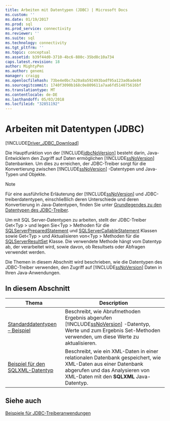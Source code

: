 ```yaml
---
title: Arbeiten mit Datentypen (JDBC) | Microsoft Docs
ms.custom: ''
ms.date: 01/19/2017
ms.prod: sql
ms.prod_service: connectivity
ms.reviewer: ''
ms.suite: sql
ms.technology: connectivity
ms.tgt_pltfrm: ''
ms.topic: conceptual
ms.assetid: b39f44d0-3710-4bc6-880c-35bd8c10a734
caps.latest.revision: 18
author: MightyPen
ms.author: genemi
manager: craigg
ms.openlocfilehash: 73be4e0bc7a20a8a592493badf95a123ad6ade84
ms.sourcegitcommit: 1740f3090b168c0e809611a7aa6fd514075616bf
ms.translationtype: MT
ms.contentlocale: de-DE
ms.lasthandoff: 05/03/2018
ms.locfileid: "32851192"
---
```

# <a name="working-with-data-types-jdbc"></a>Arbeiten mit Datentypen (JDBC)
[!INCLUDE[Driver_JDBC_Download](../../includes/driver_jdbc_download.md)]

  Die Hauptfunktion von der [!INCLUDE[jdbcNoVersion](../../includes/jdbcnoversion_md.md)] besteht darin, Java-Entwicklern den Zugriff auf Daten ermöglichen [!INCLUDE[ssNoVersion](../../includes/ssnoversion_md.md)] Datenbanken. Um dies zu erreichen, der JDBC-Treiber sorgt für die Konvertierung zwischen [!INCLUDE[ssNoVersion](../../includes/ssnoversion_md.md)] -Datentypen und Java-Typen und Objekte.  
  
> [!NOTE]  
>  Für eine ausführliche Erläuterung der [!INCLUDE[ssNoVersion](../../includes/ssnoversion_md.md)] und JDBC-treiberdatentypen, einschließlich deren Unterschiede und deren Konvertierung in Java-Datentypen, finden Sie unter [Grundlegendes zu den Datentypen des JDBC-Treiber](../../connect/jdbc/understanding-the-jdbc-driver-data-types.md).  
  
 Um mit SQL Server-Datentypen zu arbeiten, stellt der JDBC-Treiber Get\<Typ > und legen Sie\<Typ > Methoden für die [SQLServerPreparedStatement](../../connect/jdbc/reference/sqlserverpreparedstatement-class.md) und [SQLServerCallableStatement](../../connect/jdbc/reference/sqlservercallablestatement-class.md) Klassen sowie Get\<Typ > und Aktualisieren von\<Typ > Methoden für die [SQLServerResultSet](../../connect/jdbc/reference/sqlserverresultset-class.md) Klasse. Die verwendete Methode hängt vom Datentyp ab, der verarbeitet wird, sowie davon, ob Resultsets oder Abfragen verwendet werden.  
  
 Die Themen in diesem Abschnitt wird beschrieben, wie die Datentypen des JDBC-Treiber verwenden, den Zugriff auf [!INCLUDE[ssNoVersion](../../includes/ssnoversion_md.md)] Daten in Ihren Java-Anwendungen.  
  
## <a name="in-this-section"></a>In diesem Abschnitt  
  
|Thema|Description|  
|-----------|-----------------|  
|[Standarddatentypen – Beispiel](../../connect/jdbc/basic-data-types-sample.md)|Beschreibt, wie Abrufmethoden Ergebnis abgerufen [!INCLUDE[ssNoVersion](../../includes/ssnoversion_md.md)] -Datentyp, Werte und zum Ergebnis Set-Methoden verwenden, um diese Werte zu aktualisieren.|  
|[Beispiel für den SQLXML-Datentyp](../../connect/jdbc/sqlxml-data-type-sample.md)|Beschreibt, wie ein XML-Daten in einer relationalen Datenbank gespeichert, wie XML-Daten aus einer Datenbank abgerufen und das Analysieren von XML-Daten mit den **SQLXML** Java-Datentyp.|  
  
## <a name="see-also"></a>Siehe auch  
 [Beispiele für JDBC-Treiberanwendungen](../../connect/jdbc/sample-jdbc-driver-applications.md)  
  
  
